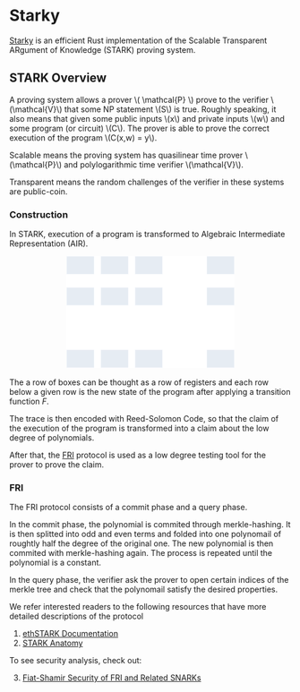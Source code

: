 # Starky

[Starky] is an efficient Rust implementation of the Scalable Transparent ARgument of Knowledge (STARK) proving system.

## STARK Overview
A proving system allows a prover \\( \mathcal{P} \\) prove to the verifier \\(\mathcal{V}\\) that some NP statement \\(S\\) is true. Roughly speaking, it also means that given some public inputs \\(x\\) and private inputs \\(w\\) and some program (or circuit) \\(C\\). The prover is able to prove the correct execution of the program \\(C(x,w) = y\\).

Scalable means the proving system has quasilinear time prover \\(\mathcal{P}\\) and polylogarithmic time verifier \\(\mathcal{V}\\).

Transparent means the random challenges of the verifier in these systems are public-coin.

### Construction
In STARK, execution of a program is transformed to Algebraic Intermediate Representation (AIR).

<p align="center">
<img src="../assets/air.svg" style="width:300px; height:200px">
</p>

The a row of boxes can be thought as a row of registers and each row below a given row is the new state of the program after applying a transition function $F$.

The trace is then encoded with Reed-Solomon Code, so that the claim of the execution of the program is transformed into a claim about the low degree of polynomials.

After that, the [FRI] protocol is used as a low degree testing tool for the prover to prove the claim.

### FRI
The FRI protocol consists of a commit phase and a query phase.

In the commit phase, the polynomial is commited through merkle-hashing. It is then splitted into odd and even terms and folded into one polynomail of roughtly half the degree of the original one. The new polynomial is then commited with merkle-hashing again. The process is repeated until the polynomial is a constant.

In the query phase, the verifier ask the prover to open certain indices of the merkle tree and check that the polynomail satisfy the desired properties.

We refer interested readers to the following resources that have more detailed descriptions of the protocol

1. [ethSTARK Documentation]
2. [STARK Anatomy]

To see security analysis, check out:

3. [Fiat-Shamir Security of FRI and Related SNARKs]


[Starky]: https://github.com/0xPolygonZero/plonky2/tree/main/starky
[FRI]: https://www.semanticscholar.org/paper/Fast-Reed-Solomon-Interactive-Oracle-Proofs-of-Ben-Sasson-Bentov/2415603b4e8799f575b788706be21862c055e25b
[ethSTARK Documentation]: https://eprint.iacr.org/2021/582
[STARK Anatomy]: https://aszepieniec.github.io/stark-anatomy/
[Fiat-Shamir Security of FRI and Related SNARKs]: https://eprint.iacr.org/2023/1071

